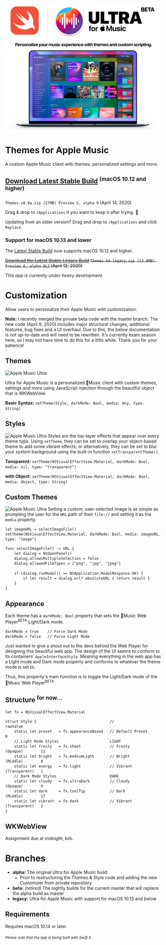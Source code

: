 ![Apple Music Ultra](Media/Cover.jpg)

# Themes for Apple Music
A custom Apple Music client with themes, personalized settings and more.

## [Download Latest Stable Build](https://github.com/revblaze/AppleMusicUltra/releases/download/v0.9-alpha/Themes-v0.9a.zip) <sup>(macOS 10.12 and higher)</sup>
`Themes-v0.9a.zip (27MB) Preview 5, alpha 9` (April 14, 2020)

Drag & drop to `/Applications` if you want to keep it after trying. 🤗

Updating from an older version? Drag and drop to `/Applications` and click `Replace`.

### Support for macOS 10.13 and lower
The [Latest Stable Build](https://github.com/revblaze/AppleMusicUltra/releases/download/v0.9-alpha/Themes-v0.9a.zip) now supports macOS 10.12 and higher.

~~[Download the Latest Stable Legacy Build](https://github.com/revblaze/AppleMusicUltra/releases/download/v0.8-alpha/Themes-b4-legacy.zip) `Themes-b4-legacy.zip (13.8MB) Preview 4, alpha 8L1` (April 12, 2020)~~

<i>This app is currently under heavy development.</i>

# Customization
Allow users to personalize their Apple Music with customization.

**Note:** I recently merged the private beta code with the master branch. The new code (April 9, 2020) includes major structural changes, additional features, bug fixes and a UI overhaul. Due to this, the below documentation is not up-to-date and will need to be rewritten. It's currently exam season here, so I may not have time to do this for a little while. Thank you for your patience!

## Themes
![Apple Music Ultra](Media/Themes.gif)

Ultra for Apple Music is a personalized Music client with custom themes, settings and more using JavaScript injection through the beautiful object that is WKWebView.

**Basic Syntax:** `setTheme(Style, darkMode: Bool, media: Any, type: String)`

## Styles
![Apple Music Ultra](Media/Styles.gif)
Styles are the top-layer effects that appear over every theme type. Using `setTheme`, they can be set to overlap your object-based theme to add some vibrant effects; or alternatively, they can be set to blur your system background using the built-in function `setTransparentTheme()`.

**Tansparent:** `setTheme(NSVisualEffectView.Material, darkMode: Bool, media: nil, type: "transparent")`

**with Object:** `setTheme(NSVisualEffectView.Material, darkMode: Bool, media: Object, type: String)`

## Custom Themes
![Apple Music Ultra](Media/Custom.gif)
Setting a custom, user-selected image is as simple as prompting the user for the `URL` path of their `file://` and setting it as the `media` property.

```
let imageURL = selectImageFile()
setTheme(NSVisualEffectView.Material, darkMode: Bool, media: imageURL, type: "image")
```
```
func selectImageFile() -> URL {
    let dialog = NSOpenPanel()
    dialog.allowsMultipleSelection = false
    dialog.allowedFileTypes = ["png", "jpg", "jpeg"]
    
    if (dialog.runModal() == NSApplication.ModalResponse.OK) {
        if let result = dialog.url?.absoluteURL { return result }
    }
}
```

## Appearance
Each theme has a `darkMode: Bool` property that sets the Music Web Player<sup>BETA</sup> Light/Dark mode.
```
darkMode = true    // Force Dark Mode
darkMode = false   // Force Light Mode
```

Just wanted to give a shout out to the devs behind the Web Player for designing this beautiful web app. The design of the UI seems to conform to its containers' `AppleInterfaceStyle`. Meaning everything in the web app has a Light mode and Dark mode property and conforms to whatever the theme mode is set to.

Thus, this property's main function is to toggle the Light/Dark mode of the Music Web Player<sup>BETA</sup>

## Structure <sup>for now...</sup>
`let fx = NSVisualEffectView.Material`
```
struct Style {                                 //                          rawValue
    static let preset   = fx.appearanceBased   // Default Preset               0
    // Light Mode Styles                       LIGHT
    static let frosty   = fx.sheet             // Frosty       (Opaque)        11
    static let bright   = fx.mediumLight       // Bright       (Middle)        8
    static let energy   = fx.light             // Vibrant      (Transparent)   1
    // Dark Mode Styles                        DARK
    static let cloudy   = fx.ultraDark         // Cloudy       (Opaque)        9
    static let dark     = fx.toolTip           // Dark         (Middle)        17
    static let vibrant  = fx.dark              // Vibrant      (Transparent)   2
}
```

## WKWebView
Assignment due at midnight, brb.

# Branches

 - **alpha:** The original Ultra for Apple Music build
     - Prior to restructuring the Themes & Style code and adding the new Customizer from private repository
 - **beta:** *(retired)* The nightly builds for the current master that will replace the alpha build as master
 - **legacy:** Ultra for Apple Music with support for macOS 10.13 and below


## Requirements
Requires macOS 10.14 or later.

<sub><i>Please note that the app is being built with Swift 5.</i></sub>
